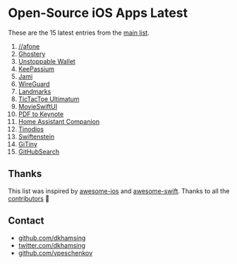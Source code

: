 # Open-Source iOS Apps Latest

These are the 15 latest entries from the [main list](https://github.com/dkhamsing/open-source-ios-apps).


1. [//afone](https://github.com/automat-berlin/afone/)
2. [Ghostery](https://github.com/ghostery/browser-ios)
3. [Unstoppable Wallet](https://github.com/horizontalsystems/unstoppable-wallet-ios)
4. [KeePassium](https://github.com/keepassium/KeePassium)
5. [Jami](https://review.jami.net/admin/repos/ring-client-ios)
6. [WireGuard](https://github.com/WireGuard/wireguard-apple)
7. [Landmarks](https://developer.apple.com/tutorials/swiftui/creating-and-combining-views)
8. [TicTacToe Ultimatum](https://github.com/mkhrapov/tictactoe-ultimatum)
9. [MovieSwiftUI](https://github.com/Dimillian/MovieSwiftUI)
10. [PDF to Keynote](https://github.com/LumingYin/PDFToKeynote-iOS)
11. [Home Assistant Companion](https://github.com/home-assistant/home-assistant-iOS)
12. [Tinodios](https://github.com/tinode/ios)
13. [Swiftenstein](https://github.com/nicklockwood/Swiftenstein)
14. [GiTiny](https://github.com/k-lpmg/GiTiny)
15. [GitHubSearch](https://github.com/Karambirov/GitHubSearch)

## Thanks

This list was inspired by [awesome-ios](https://github.com/vsouza/awesome-ios) and [awesome-swift](https://github.com/matteocrippa/awesome-swift). Thanks to all the [contributors](https://github.com/dkhamsing/open-source-ios-apps/graphs/contributors) 🎉 

## Contact

- [github.com/dkhamsing](https://github.com/dkhamsing)
- [twitter.com/dkhamsing](https://twitter.com/dkhamsing)
- [github.com/vpeschenkov](https://github.com/vpeschenkov)
